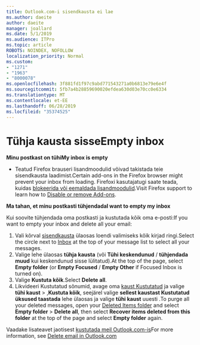 ```yaml
---
title: Outlook.com-i sisendkausta ei lae
ms.author: daeite
author: daeite
manager: joallard
ms.date: 5/1/2019
ms.audience: ITPro
ms.topic: article
ROBOTS: NOINDEX, NOFOLLOW
localization_priority: Normal
ms.custom:
- "1271"
- "1963"
- "8000078"
ms.openlocfilehash: 3f881fd1f97c9abd771543271a0b6813e79e6e4f
ms.sourcegitcommit: 5fb7a4b28859690020efdea630d03e70cc0e6334
ms.translationtype: MT
ms.contentlocale: et-EE
ms.lasthandoff: 06/28/2019
ms.locfileid: "35374525"
---
```

# <a name="empty-inbox"></a><span data-ttu-id="cf24f-102">Tühja kausta sisse</span><span class="sxs-lookup"><span data-stu-id="cf24f-102">Empty inbox</span></span>

<span data-ttu-id="cf24f-103">**Minu postkast on tühi**</span><span class="sxs-lookup"><span data-stu-id="cf24f-103">**My inbox is empty**</span></span>

- <span data-ttu-id="cf24f-104">Teatud Firefox brauseri lisandmoodulid võivad takistada teie sisendkausta laadimist.</span><span class="sxs-lookup"><span data-stu-id="cf24f-104">Certain add-ons in the Firefox browser might prevent your inbox from loading.</span></span> <span data-ttu-id="cf24f-105">Firefoxi kasutajatugi saate teada, kuidas [blokeerida või eemaldada lisandmoodulid](https://support.mozilla.org/kb/disable-or-remove-add-ons).</span><span class="sxs-lookup"><span data-stu-id="cf24f-105">Visit Firefox support to learn how to [Disable or remove Add-ons](https://support.mozilla.org/kb/disable-or-remove-add-ons).</span></span>

<span data-ttu-id="cf24f-106">**Ma tahan, et minu postkasti tühjendada**</span><span class="sxs-lookup"><span data-stu-id="cf24f-106">**I want to empty my inbox**</span></span>

<span data-ttu-id="cf24f-107">Kui soovite tühjendada oma postkasti ja kustutada kõik oma e-posti:</span><span class="sxs-lookup"><span data-stu-id="cf24f-107">If you want to empty your inbox and delete all your email:</span></span>

1. <span data-ttu-id="cf24f-108">Vali kõrval [sisendkausta](https://outlook.live.com/mail/inbox) ülaosas loendi valimiseks kõik kirjad ringi.</span><span class="sxs-lookup"><span data-stu-id="cf24f-108">Select the circle next to [Inbox](https://outlook.live.com/mail/inbox) at the top of your message list to select all your messages.</span></span>
1. <span data-ttu-id="cf24f-109">Valige lehe ülaosas **tühja kausta** (või **Tühi keskendunud** / **tühjendada muud** kui keskendunud sisse lülitatud).</span><span class="sxs-lookup"><span data-stu-id="cf24f-109">At the top of the page, select **Empty folder** (or **Empty Focused** / **Empty Other** if Focused Inbox is turned on).</span></span>
1. <span data-ttu-id="cf24f-110">Valige **Kustuta kõik**.</span><span class="sxs-lookup"><span data-stu-id="cf24f-110">Select **Delete all**.</span></span>
1. <span data-ttu-id="cf24f-111">Likvideeri Kustutatud sõnumid, avage oma [kaust Kustutatud](https://outlook.live.com/mail/deleteditems) ja valige **tühi kaust** > ,**Kustuta kõik**, seejärel valige **sellest kaustast Kustutatud üksused taastada** lehe ülaosas ja valige **tühi kaust** uuesti .</span><span class="sxs-lookup"><span data-stu-id="cf24f-111">To purge all your deleted messages, open your [Deleted Items folder](https://outlook.live.com/mail/deleteditems) and select **Empty folder** > **Delete all**, then select **Recover items deleted from this folder** at the top of the page and select **Empty folder** again.</span></span>

<span data-ttu-id="cf24f-112">Vaadake lisateavet jaotisest [kustutada meil Outlook.com-is](https://support.office.com/article/a9b63739-5392-412a-8e9a-d4b02708dee4)</span><span class="sxs-lookup"><span data-stu-id="cf24f-112">For more information, see [Delete email in Outlook.com](https://support.office.com/article/a9b63739-5392-412a-8e9a-d4b02708dee4)</span></span>